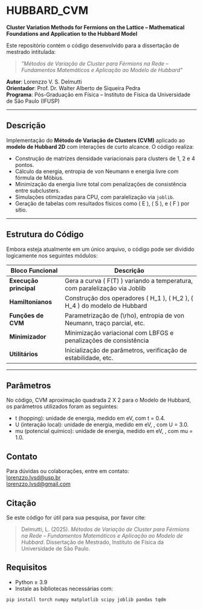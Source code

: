 # HUBBARD_CVM

**Cluster Variation Methods for Fermions on the Lattice – Mathematical Foundations and Application to the Hubbard Model**

Este repositório contém o código desenvolvido para a dissertação de mestrado intitulada:

> _"Métodos de Variação de Cluster para Férmions na Rede – Fundamentos Matemáticos e Aplicação ao Modelo de Hubbard"_

**Autor**: Lorenzzo V. S. Delmutti  
**Orientador**: Prof. Dr. Walter Alberto de Siqueira Pedra  
**Programa**: Pós-Graduação em Física – Instituto de Física da Universidade de São Paulo (IFUSP)

---

## Descrição

Implementação do **Método de Variação de Clusters (CVM)** aplicado ao **modelo de Hubbard 2D** com interações de curto alcance. O código realiza:

- Construção de matrizes densidade variacionais para clusters de 1, 2 e 4 pontos.
- Cálculo da energia, entropia de von Neumann e energia livre com fórmula de Möbius.
- Minimização da energia livre total com penalizações de consistência entre subclusters.
- Simulações otimizadas para CPU, com paralelização via `joblib`.
- Geração de tabelas com resultados físicos como \( E \), \( S \), e \( F \) por sítio.

---

## Estrutura do Código

Embora esteja atualmente em um único arquivo, o código pode ser dividido logicamente nos seguintes módulos:

| Bloco Funcional              | Descrição                                                                 |
|-----------------------------|---------------------------------------------------------------------------|
| **Execução principal**       | Gera a curva \( F(T) \) variando a temperatura, com paralelização via Joblib |
| **Hamiltonianos**            | Construção dos operadores \( H_1 \), \( H_2 \), \( H_4 \) do modelo de Hubbard |
| **Funções de CVM**           | Parametrização de \(\rho\), entropia de von Neumann, traço parcial, etc. |
| **Minimizador**              | Minimização variacional com LBFGS e penalizações de consistência         |
| **Utilitários**              | Inicialização de parâmetros, verificação de estabilidade, etc.           |

---

## Parâmetros

No código, CVM aproximação quadrada 2 X 2 para o Modelo de Hubbard, os parâmetros utilizados foram as seguintes:


- t (hopping): unidade de energia, medido em eV, com t = 0.4.
- U (interação local): unidade de energia, medido em eV, , com U = 3.0.
- mu (potencial químico): unidade de energia, medido em eV, , com mu = 1.0.


## Contato

Para dúvidas ou colaborações, entre em contato:  
lorenzzo.lvsd@usp.br  
lorenzzo.lvsd@gmail.com



## Citação

Se este código for útil para sua pesquisa, por favor cite:

> Delmutti, L. (2025). _Métodos de Variação de Cluster para Férmions na Rede – Fundamentos Matemáticos e Aplicação ao Modelo de Hubbard_. Dissertação de Mestrado, Instituto de Física da Universidade de São Paulo.


## Requisitos

- Python ≥ 3.9  
- Instale as bibliotecas necessárias com:

```bash
pip install torch numpy matplotlib scipy joblib pandas tqdm


